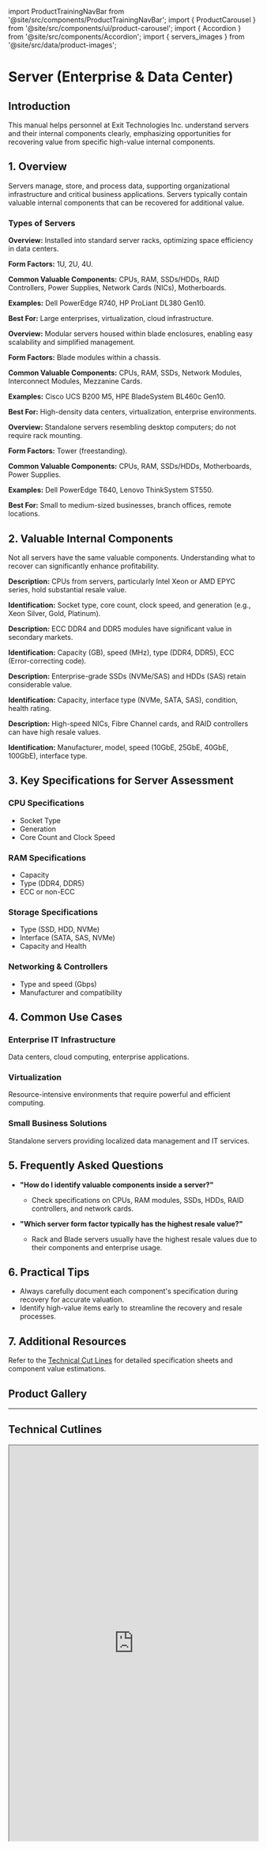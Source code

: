 import ProductTrainingNavBar from '@site/src/components/ProductTrainingNavBar';
import { ProductCarousel } from '@site/src/components/ui/product-carousel';
import { Accordion } from '@site/src/components/Accordion';
import { servers_images } from '@site/src/data/product-images';

<ProductTrainingNavBar />

# Server (Enterprise & Data Center)

## Introduction
This manual helps personnel at Exit Technologies Inc. understand servers and their internal components clearly, emphasizing opportunities for recovering value from specific high-value internal components.

## 1. Overview
Servers manage, store, and process data, supporting organizational infrastructure and critical business applications. Servers typically contain valuable internal components that can be recovered for additional value.

### Types of Servers

<Accordion title="Rack Servers" description="Compact, scalable servers for data centers" type="info">
  <p><strong>Overview:</strong> Installed into standard server racks, optimizing space efficiency in data centers.</p>
  <p><strong>Form Factors:</strong> 1U, 2U, 4U.</p>
  <p><strong>Common Valuable Components:</strong> CPUs, RAM, SSDs/HDDs, RAID Controllers, Power Supplies, Network Cards (NICs), Motherboards.</p>
  <p><strong>Examples:</strong> Dell PowerEdge R740, HP ProLiant DL380 Gen10.</p>
  <p><strong>Best For:</strong> Large enterprises, virtualization, cloud infrastructure.</p>
</Accordion>

<Accordion title="Blade Servers" description="Modular servers housed in a shared enclosure" type="tip">
  <p><strong>Overview:</strong> Modular servers housed within blade enclosures, enabling easy scalability and simplified management.</p>
  <p><strong>Form Factors:</strong> Blade modules within a chassis.</p>
  <p><strong>Common Valuable Components:</strong> CPUs, RAM, SSDs, Network Modules, Interconnect Modules, Mezzanine Cards.</p>
  <p><strong>Examples:</strong> Cisco UCS B200 M5, HPE BladeSystem BL460c Gen10.</p>
  <p><strong>Best For:</strong> High-density data centers, virtualization, enterprise environments.</p>
</Accordion>

<Accordion title="Tower Servers" description="Standalone servers suitable for small businesses" type="note">
  <p><strong>Overview:</strong> Standalone servers resembling desktop computers; do not require rack mounting.</p>
  <p><strong>Form Factors:</strong> Tower (freestanding).</p>
  <p><strong>Common Valuable Components:</strong> CPUs, RAM, SSDs/HDDs, Motherboards, Power Supplies.</p>
  <p><strong>Examples:</strong> Dell PowerEdge T640, Lenovo ThinkSystem ST550.</p>
  <p><strong>Best For:</strong> Small to medium-sized businesses, branch offices, remote locations.</p>
</Accordion>

## 2. Valuable Internal Components
Not all servers have the same valuable components. Understanding what to recover can significantly enhance profitability.

<Accordion title="Processors (CPUs)" description="High-value computing units" type="info">
  <p><strong>Description:</strong> CPUs from servers, particularly Intel Xeon or AMD EPYC series, hold substantial resale value.</p>
  <p><strong>Identification:</strong> Socket type, core count, clock speed, and generation (e.g., Xeon Silver, Gold, Platinum).</p>
</Accordion>

<Accordion title="Memory (RAM)" description="High-capacity server memory modules" type="info">
  <p><strong>Description:</strong> ECC DDR4 and DDR5 modules have significant value in secondary markets.</p>
  <p><strong>Identification:</strong> Capacity (GB), speed (MHz), type (DDR4, DDR5), ECC (Error-correcting code).</p>
</Accordion>

<Accordion title="Storage Drives (SSDs/HDDs)" description="High-performance storage components" type="info">
  <p><strong>Description:</strong> Enterprise-grade SSDs (NVMe/SAS) and HDDs (SAS) retain considerable value.</p>
  <p><strong>Identification:</strong> Capacity, interface type (NVMe, SATA, SAS), condition, health rating.</p>
</Accordion>

<Accordion title="Networking Cards & Controllers" description="Advanced networking hardware" type="info">
  <p><strong>Description:</strong> High-speed NICs, Fibre Channel cards, and RAID controllers can have high resale values.</p>
  <p><strong>Identification:</strong> Manufacturer, model, speed (10GbE, 25GbE, 40GbE, 100GbE), interface type.</p>
</Accordion>

## 3. Key Specifications for Server Assessment

### CPU Specifications
- Socket Type
- Generation
- Core Count and Clock Speed

### RAM Specifications
- Capacity
- Type (DDR4, DDR5)
- ECC or non-ECC

### Storage Specifications
- Type (SSD, HDD, NVMe)
- Interface (SATA, SAS, NVMe)
- Capacity and Health

### Networking & Controllers
- Type and speed (Gbps)
- Manufacturer and compatibility

## 4. Common Use Cases

### Enterprise IT Infrastructure
Data centers, cloud computing, enterprise applications.

### Virtualization
Resource-intensive environments that require powerful and efficient computing.

### Small Business Solutions
Standalone servers providing localized data management and IT services.

## 5. Frequently Asked Questions
- **"How do I identify valuable components inside a server?"**
  - Check specifications on CPUs, RAM modules, SSDs, HDDs, RAID controllers, and network cards.

- **"Which server form factor typically has the highest resale value?"**
  - Rack and Blade servers usually have the highest resale values due to their components and enterprise usage.

## 6. Practical Tips
- Always carefully document each component's specification during recovery for accurate valuation.
- Identify high-value items early to streamline the recovery and resale processes.

## 7. Additional Resources
Refer to the [Technical Cut Lines](link-to-document) for detailed specification sheets and component value estimations.

## Product Gallery

<ProductCarousel 
  images={servers_images}
  title="Server Gallery"
/>

---


## Technical Cutlines

<iframe
  src="https://docs.google.com/spreadsheets/d/e/2PACX-1vRBKY_e6e1XBdjLn4WTFw5W5o5j8lyFAAsApDK6FXAvNri0Wh5QAVNY3hFJZTjNdg/pubhtml?widget=true&headers=false&gid=1966414049&single=true"
  width="100%"
  height="800"
  style={{ border: 'none', borderRadius: '8px' }}
  title="Technical Cutlines"
  allowfullscreen
></iframe>

